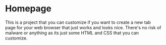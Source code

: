 # Homepage
This is a project that you can customize if you want to create a new tab page for your web browser that just works and looks nice. There's no risk of malware or anything as its just some HTML and CSS that you can customize.
